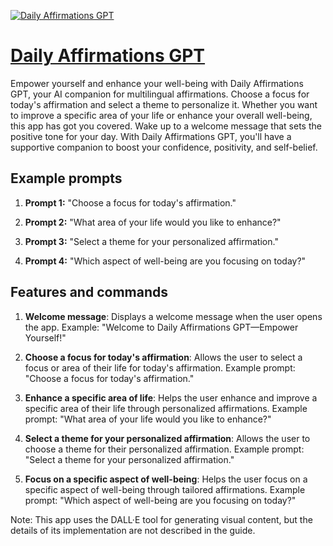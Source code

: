 [![Daily Affirmations GPT](https://files.oaiusercontent.com/file-rgngbj6YUwGIpYGnWNu9I6Um?se=2123-10-17T05%3A52%3A58Z&sp=r&sv=2021-08-06&sr=b&rscc=max-age%3D31536000%2C%20immutable&rscd=attachment%3B%20filename%3D07d89639-1192-467d-8e9f-a55ac794ae2e.png&sig=Gt/dbW5LoqLQlOa8Q0XnMrqr7BS6eQ8mclGyTLZ%2BN48%3D)](https://chat.openai.com/g/g-CGl60nbTB-daily-affirmations-gpt)

# [Daily Affirmations GPT](https://chat.openai.com/g/g-CGl60nbTB-daily-affirmations-gpt)

Empower yourself and enhance your well-being with Daily Affirmations GPT, your AI companion for multilingual affirmations. Choose a focus for today's affirmation and select a theme to personalize it. Whether you want to improve a specific area of your life or enhance your overall well-being, this app has got you covered. Wake up to a welcome message that sets the positive tone for your day. With Daily Affirmations GPT, you'll have a supportive companion to boost your confidence, positivity, and self-belief.

## Example prompts

1. **Prompt 1:** "Choose a focus for today's affirmation."

2. **Prompt 2:** "What area of your life would you like to enhance?"

3. **Prompt 3:** "Select a theme for your personalized affirmation."

4. **Prompt 4:** "Which aspect of well-being are you focusing on today?"

## Features and commands

1. **Welcome message**: Displays a welcome message when the user opens the app. Example: "Welcome to Daily Affirmations GPT—Empower Yourself!"

2. **Choose a focus for today's affirmation**: Allows the user to select a focus or area of their life for today's affirmation. Example prompt: "Choose a focus for today's affirmation."

3. **Enhance a specific area of life**: Helps the user enhance and improve a specific area of their life through personalized affirmations. Example prompt: "What area of your life would you like to enhance?"

4. **Select a theme for your personalized affirmation**: Allows the user to choose a theme for their personalized affirmation. Example prompt: "Select a theme for your personalized affirmation."

5. **Focus on a specific aspect of well-being**: Helps the user focus on a specific aspect of well-being through tailored affirmations. Example prompt: "Which aspect of well-being are you focusing on today?"

Note: This app uses the DALL·E tool for generating visual content, but the details of its implementation are not described in the guide.
